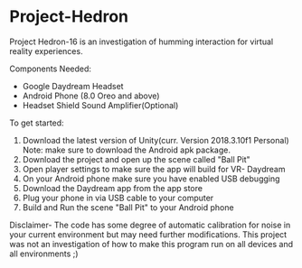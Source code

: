 # Project-Hedron

Project Hedron-16 is an investigation of humming interaction for virtual reality experiences.

Components Needed:
- Google Daydream Headset
- Android Phone (8.0 Oreo and above)
- Headset Shield Sound Amplifier(Optional)

To get started: 
1. Download the latest version of Unity(curr. Version 2018.3.10f1 Personal) Note: make sure to download the Android apk package. 
2. Download the project and open up the scene called "Ball Pit" 
3. Open player settings to make sure the app will build for VR- Daydream
4. On your Android phone make sure you have enabled USB debugging
5. Download the Daydream app from the app store
6. Plug your phone in via USB cable to your computer
7. Build and Run the scene "Ball Pit" to your Android phone

Disclaimer- The code has some degree of automatic calibration for noise in your current environment but may need further modifications. This project was not an investigation of how to make this program run on all devices and all environments ;)

